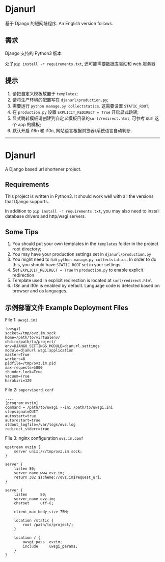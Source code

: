 # Djanurl

基于 Django 的短网址程序.
An English version follows.

## 需求

Django 支持的 Python3 版本

处了`pip install -r requirements.txt`, 还可能需要数据库驱动和 web 服务器

## 提示
1. 请把自定义模板放置于 `templates`;
2. 请将生产环境的配置写在 `djanurl/production.py`;
3. 需要运行 `python manage.py collectstatics`. 这需要设置 `STATIC_ROOT`;
4. 在 `production.py` 设置 `EXPLICIT_REDIRECT = True` 开启显式跳转;
5. 显式跳转模板请创建到自定义模板目录的`surl/redirect.html`, 可参考 surl 这个 app 的模板;
6. 默认开启 i18n 和 i10n, 网站语言根据浏览器/系统语言自动判断.

-------

# Djanurl

A Django based url shortener project. 

## Requirements

This project is written in Python3. It should work well with all the versions that Django supports.

In addition to `pip install -r requirements.txt`, you may also need to install database drivers and http/wsgi servers.

## Some Tips
1. You should put your own templates in the `templates` folder in the project root directory;
2. You may have your production settings set in `djanurl/production.py`
3. You might need to run `python manage.py collectstatics`. In order to do this, you should have `STATIC_ROOT` set in your settings
4. Set `EXPLICIT_REDIRECT = True` in `production.py` to enable explicit redirection
5. Template used in explicit redirection is located at `surl/redirect.html`
6. i18n and i10n is enabled by default. Language code is detected based on browser and os languages.

## 示例部署文件 Example Deployment Files

File 1: `uwsgi.ini`
````
[uwsgi]
socket=/tmp/ovz.im.sock
home=/path/to/virtualenv/
chdir=/path/to/project/
env=DJANGO_SETTINGS_MODULE=djanurl.settings
module=djanurl.wsgi:application
master=True
workers=8
pidfile=/tmp/ovz.im.pid
max-requests=5000
thunder-lock=True
vacuum=True
harakiri=120
````

File 2: `supervisord.conf`
````
....
[program:ovzim]
command = /path/to/uwsgi --ini /path/to/uwsgi.ini
stopsignal=QUIT
autostart=true
autorestart=true
stdout_logfile=/var/logs/ovz.log
redirect_stderr=true
````

File 3: nginx configuration `ovz.im.conf`

````
upstream ovzim {
    server unix:///tmp/ovz.im.sock;
}

server {
    listen 80;
    server_name www.ovz.im;
    return 302 $scheme://ovz.im$request_uri;
}

server {
    listen      80;
    server_name ovz.im;
    charset     utf-8;

    client_max_body_size 75M;

    location /static {
        root /path/to/project/;
    }

    location / {
        uwsgi_pass  ovzim;
        include     uwsgi_params;
    }
}
````